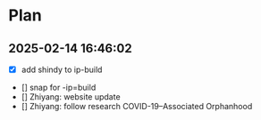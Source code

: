 # Plan

## 2025-02-14 16:46:02

- [x] add shindy to ip-build
- [] snap for -ip=build
- [] Zhiyang: website update
- [] Zhiyang: follow research COVID-19–Associated Orphanhood

